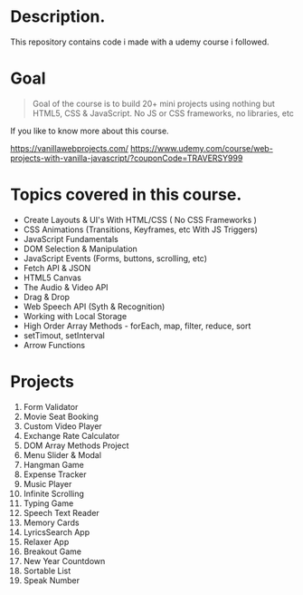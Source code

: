 # Description. 
This repository contains code i made with a udemy course i followed. 

# Goal
> Goal of the course is to build 20+ mini projects using nothing but HTML5, CSS & JavaScript. No JS or CSS frameworks, no libraries, etc

If you like to know more about this course. 

https://vanillawebprojects.com/
https://www.udemy.com/course/web-projects-with-vanilla-javascript/?couponCode=TRAVERSY999

# Topics covered in this course. 
- Create Layouts & UI's With HTML/CSS ( No CSS Frameworks )
- CSS Animations (Transitions, Keyframes, etc With JS Triggers)
- JavaScript Fundamentals
- DOM Selection & Manipulation
- JavaScript Events (Forms, buttons, scrolling, etc)
- Fetch API & JSON
- HTML5 Canvas
- The Audio & Video API
- Drag & Drop
- Web Speech API (Syth & Recognition)
- Working with Local Storage
- High Order Array Methods - forEach, map, filter, reduce, sort
- setTimout, setInterval
- Arrow Functions

# Projects
1. Form Validator
2. Movie Seat Booking
3. Custom Video Player
4. Exchange Rate Calculator
5. DOM Array Methods Project
6. Menu Slider & Modal
7. Hangman Game
9. Expense Tracker
10. Music Player
11. Infinite Scrolling
12. Typing Game
13. Speech Text Reader
14. Memory Cards
15. LyricsSearch App
16. Relaxer App
17. Breakout Game
18. New Year Countdown
19. Sortable List
20. Speak Number